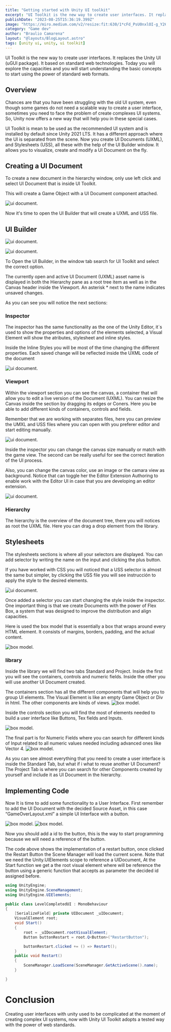 ```yaml
---
title: "Getting started with Unity UI toolkit"
excerpt: "UI Toolkit is the new way to create user interfaces. It replaces the Unity UI (uGUI package)."
publishDate: "2023-08-25T15:36:19.399Z"
image: "https://miro.medium.com/v2/resize:fit:630/1*cFd_PsU0nxlOI-g_Y26Xtw.png"
category: "Game dev"
author: "Braulio Camarena"
layout: "@layouts/BlogLayout.astro"
tags: [unity ui, unity, ui toolkit]
---
```


UI Toolkit is the new way to create user interfaces. It replaces the Unity UI (uGUI package). It based on standard web technologies. Today you will explore the capacities and you will start understanding the basic concepts to start using the power of standard web formats.

## Overview

Chances are that you have been struggling with the old UI system, even though some games do not need a scalable way to create a user interface, sometimes you need to face the problem of create complexes UI systems. So, Unity now offers a new way that will help you in these special cases.

UI Toolkit is mean to be used as the recommended UI system and is installed by default since Unity 2021 LTS. It has a different approach where the UI is separated from the scene. Now you create UI Documents (UXML), and Stylesheets (USS), all these with the help of the UI Builder window. It allows you to visualize, create and modify a UI Document on the fly.

## Creating a UI Document

To create a new document in the hierarchy window, only use left click and select UI Document that is inside UI Toolkit.

This will create a Game Object with a UI Document component attached.

![ui document.](https://miro.medium.com/v2/resize:fit:289/1*dd7ocnSvMmmze8XLtD9tdg.png)

Now it's time to open the UI Builder that will create a UXML and USS file.

## UI Builder

![ui document.](https://miro.medium.com/v2/resize:fit:447/1*gykI6xY4jB7NNjuVXW0OGw.png)

![ui document.](https://miro.medium.com/v2/resize:fit:630/1*XF4mXFxJibNcqFWlMfKYJg.png)

To Open the UI Builder, in the window tab search for UI Toolkit and select the correct option.

The currently open and active UI Document (UXML) asset name is displayed in both the Hierarchy pane as a root tree item as well as in the Canvas header inside the Viewport. An asterisk \* next to the name indicates unsaved changes.

As you can see you will notice the next sections:

### Inspector

The inspector has the same functionality as the one of the Unity Editor, it´s used to show the properties and options of the elements selected, a Visual Element will show the atributes, stylesheet and inline styles.

Inside the Inline Styles you will be most of the time changing the different properties. Each saved change will be reflected inside the UXML code of the document

![ui document.](https://miro.medium.com/v2/resize:fit:277/1*xTKO1lRQ9slOCLXVSBA9PA.png)

### Viewport

Within the viewport section you can see the canvas, a container that will allow you to edit a live version of the Document (UXML). You can resize the Canvas inside the section by dragging its edges or Coners. Here you be able to add different kinds of containers, controls and fields.

Remember that we are working with separates files, here you can preview the UMXL and USS files where you can open with you preferer editor and start editing manually.

![ui document.](https://miro.medium.com/v2/resize:fit:630/1*C9kRmTlpLemGlLv0I5Pl0w.png)

Inside the inspector you can change the canvas size manually or match with the game view. The second can be really useful for see the correct iteration of the UI process.

Also, you can change the canvas color, use an image or the camara view as background. Notice that can toggle her the Editor Extension Authoring to enable work with the Editor UI in case that you are developing an editor extension.

![ui document.](https://miro.medium.com/v2/resize:fit:270/1*XyIJqLLFv5U1BZyWIacTsw.png)

### Hierarchy

The hierarchy is the overview of the document tree, there you will notices as root the UXML file. Here you can drag a drop element from the library.

## Stylesheets

The stylesheets sections is where all your selectors are displayed. You can add selector by writing the name on the input and clicking the plus button.

If you have worked with CSS you will noticed that a USS selector is almost the same but simpler, by clicking the USS file you will see instrucción to apply the style to the desired elements.

![ui document.](https://miro.medium.com/v2/resize:fit:272/1*CCmBRc1vMFde5wVfjGRkDA.png)

Once added a selector you can start changing the style inside the inspector. One important thing is that we create Documents with the power of Flex Box, a system that was designed to improve the distribution and align capacities.

Here is used the box model that is essentially a box that wraps around every HTML element. It consists of margins, borders, padding, and the actual content.

![box model.](https://miro.medium.com/v2/resize:fit:630/0*Y7ADer-FvcNFqXph.png)

### library

Inside the library we will find two tabs Standard and Project. Inside the first you will see the containers, controls and numeric fields. Inside the other you will use another UI Document created.

The containers section has all the different components that will help you to group UI elements. The Visual Element is like an empty Game Object or Div in html. The other components are kinds of views.
![box model.](https://miro.medium.com/v2/resize:fit:167/1*3lU7x0EFBWmZ_GoztAKgPw.png)

Inside the controls section you will find the most of elements needed to build a user interface like Buttons, Tex fields and Inputs.

![box model.](https://miro.medium.com/v2/resize:fit:512/1*7GaHbWO08Whs5KFdMkb5sg.png)

The final part is for Numeric Fields where you can search for different kinds of Input related to all numeric values needed including advanced ones like Vector 4.
![box model.](https://miro.medium.com/v2/resize:fit:507/1*KAFRJJLQ9IjKaxiJVlM3EA.png)

As you can see almost everything that you need to create a user interface is inside the Standard Tab, but what if i what to reuse another UI Document? The Project Tab is where you can search for other Components created by yourself and include it as UI Document in the hierarchy.

## Implementing Code

Now It is time to add some functionality to a User Interface. First remember to add the UI Document with the decided Source Asset, in this case “GameOverLayout.xml” a simple UI Interface with a button.

![box model.](https://miro.medium.com/v2/resize:fit:283/1*itY5SmuwHXmqAdylpppLeg.png)
![box model.](https://miro.medium.com/v2/resize:fit:470/1*p72dUOtGFC53sGBjYXe9kg.png)

Now you should add a id to the button, this is the way to start programming because we will need a reference of the button.

The code above shows the implementation of a restart button, once clicked the Restart Button the Scene Manager will load the current scene. Note that we need the Unity.UIElements scope to reference a UIDocument, At the
Start function we get a the root visual element where will be reference the button using a generic function that accepts as parameter the decided id assigned before.

```csharp
using UnityEngine;
using UnityEngine.SceneManagement;
using UnityEngine.UIElements;

public class LevelCompletedUI : MonoBehaviour
{
    [SerializeField] private UIDocument _uIDocument;
    VisualElement root;
    void Start()
    {
        root = _uIDocument.rootVisualElement;
        Button buttonRestart = root.Q<Button>("RestartButton");

        buttonRestart.clicked += () => Restart();
    }
    public void Restart()
    {
        SceneManager.LoadScene(SceneManager.GetActiveScene().name);
    }

}
```

# Conclusion

Creating user interfaces with unity used to be complicated at the moment of creating complex UI systems, now with Unity UI Toolkit adopts a tested way with the power of web standards.
